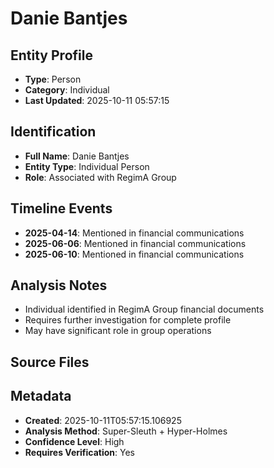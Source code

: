 # Danie Bantjes

## Entity Profile
- **Type**: Person
- **Category**: Individual
- **Last Updated**: 2025-10-11 05:57:15

## Identification
- **Full Name**: Danie Bantjes
- **Entity Type**: Individual Person
- **Role**: Associated with RegimA Group

## Timeline Events
- **2025-04-14**: Mentioned in financial communications
- **2025-06-06**: Mentioned in financial communications
- **2025-06-10**: Mentioned in financial communications

## Analysis Notes
- Individual identified in RegimA Group financial documents
- Requires further investigation for complete profile
- May have significant role in group operations

## Source Files

## Metadata
- **Created**: 2025-10-11T05:57:15.106925
- **Analysis Method**: Super-Sleuth + Hyper-Holmes
- **Confidence Level**: High
- **Requires Verification**: Yes
